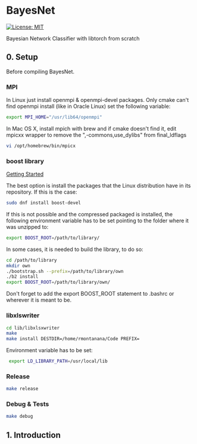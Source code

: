 # BayesNet

[![License: MIT](https://img.shields.io/badge/License-MIT-yellow.svg)](https://opensource.org/licenses/MIT)

Bayesian Network Classifier with libtorch from scratch

## 0. Setup

Before compiling BayesNet.

### MPI

In Linux just install openmpi & openmpi-devel packages. Only cmake can't find openmpi install (like in Oracle Linux) set the following variable:

```bash
export MPI_HOME="/usr/lib64/openmpi"
```

In Mac OS X, install mpich with brew and if cmake doesn't find it, edit mpicxx wrapper to remove the ",-commons,use_dylibs" from final_ldflags

```bash
vi /opt/homebrew/bin/mpicx
```

### boost library

[Getting Started](<https://www.boost.org/doc/libs/1_83_0/more/getting_started/index.html>)

The best option is install the packages that the Linux distribution have in its repository. If this is the case:

```bash
sudo dnf install boost-devel
```

If this is not possible and the compressed packaged is installed, the following environment variable has to be set pointing to the folder where it was unzipped to:

```bash
export BOOST_ROOT=/path/to/library/
```

In some cases, it is needed to build the library, to do so:

```bash
cd /path/to/library
mkdir own
./bootstrap.sh --prefix=/path/to/library/own
./b2 install
export BOOST_ROOT=/path/to/library/own/
```

Don't forget to add the export BOOST_ROOT statement to .bashrc or wherever it is meant to be.

### libxlswriter

```bash
cd lib/libxlsxwriter
make
make install DESTDIR=/home/rmontanana/Code PREFIX=
```

Environment variable has to be set:

```bash
 export LD_LIBRARY_PATH=/usr/local/lib
 ```

### Release

```bash
make release
```

### Debug & Tests

```bash
make debug
```

## 1. Introduction
